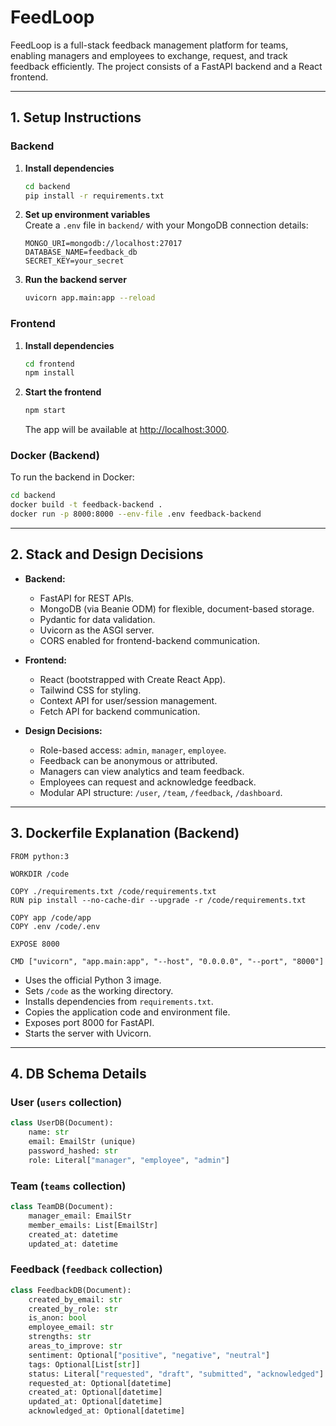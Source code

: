 # FeedLoop

FeedLoop is a full-stack feedback management platform for teams, enabling managers and employees to exchange, request, and track feedback efficiently. The project consists of a FastAPI backend and a React frontend.

---

## 1. Setup Instructions

### Backend

1. **Install dependencies**  
   ```bash
   cd backend
   pip install -r requirements.txt
   ```
2. **Set up environment variables**  
   Create a `.env` file in `backend/` with your MongoDB connection details:
   ```
   MONGO_URI=mongodb://localhost:27017
   DATABASE_NAME=feedback_db
   SECRET_KEY=your_secret
   ```
3. **Run the backend server**  
   ```bash
   uvicorn app.main:app --reload
   ```

### Frontend

1. **Install dependencies**  
   ```bash
   cd frontend
   npm install
   ```
2. **Start the frontend**  
   ```bash
   npm start
   ```
   The app will be available at [http://localhost:3000](http://localhost:3000).

### Docker (Backend)

To run the backend in Docker:
```bash
cd backend
docker build -t feedback-backend .
docker run -p 8000:8000 --env-file .env feedback-backend
```

---

## 2. Stack and Design Decisions

- **Backend:**  
  - FastAPI for REST APIs.
  - MongoDB (via Beanie ODM) for flexible, document-based storage.
  - Pydantic for data validation.
  - Uvicorn as the ASGI server.
  - CORS enabled for frontend-backend communication.

- **Frontend:**  
  - React (bootstrapped with Create React App).
  - Tailwind CSS for styling.
  - Context API for user/session management.
  - Fetch API for backend communication.

- **Design Decisions:**  
  - Role-based access: `admin`, `manager`, `employee`.
  - Feedback can be anonymous or attributed.
  - Managers can view analytics and team feedback.
  - Employees can request and acknowledge feedback.
  - Modular API structure: `/user`, `/team`, `/feedback`, `/dashboard`.

---

## 3. Dockerfile Explanation (Backend)

```
FROM python:3

WORKDIR /code

COPY ./requirements.txt /code/requirements.txt
RUN pip install --no-cache-dir --upgrade -r /code/requirements.txt

COPY app /code/app
COPY .env /code/.env

EXPOSE 8000

CMD ["uvicorn", "app.main:app", "--host", "0.0.0.0", "--port", "8000"]
```
- Uses the official Python 3 image.
- Sets `/code` as the working directory.
- Installs dependencies from `requirements.txt`.
- Copies the application code and environment file.
- Exposes port 8000 for FastAPI.
- Starts the server with Uvicorn.

---

## 4. DB Schema Details

### User (`users` collection)
```python
class UserDB(Document):
    name: str
    email: EmailStr (unique)
    password_hashed: str
    role: Literal["manager", "employee", "admin"]
```

### Team (`teams` collection)
```python
class TeamDB(Document):
    manager_email: EmailStr
    member_emails: List[EmailStr]
    created_at: datetime
    updated_at: datetime
```

### Feedback (`feedback` collection)
```python
class FeedbackDB(Document):
    created_by_email: str
    created_by_role: str
    is_anon: bool
    employee_email: str
    strengths: str
    areas_to_improve: str
    sentiment: Optional["positive", "negative", "neutral"]
    tags: Optional[List[str]]
    status: Literal["requested", "draft", "submitted", "acknowledged"]
    requested_at: Optional[datetime]
    created_at: Optional[datetime]
    updated_at: Optional[datetime]
    acknowledged_at: Optional[datetime]
```
